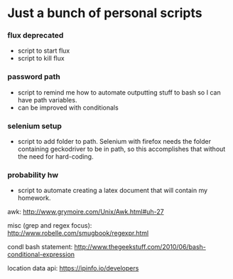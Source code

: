 # Just a bunch of personal scripts  

### flux deprecated
* script to start flux
* script to kill flux

### password path  
* script to remind me how to automate outputting stuff to bash so I can have path variables.
* can be improved with conditionals

### selenium setup
* script to add folder to path. Selenium with firefox needs the folder containing geckodriver to be in path, so this accomplishes that without the need for hard-coding.

### probability hw
* script to automate creating a latex document that will contain my homework.

awk: http://www.grymoire.com/Unix/Awk.html#uh-27

misc (grep and regex focus): http://www.robelle.com/smugbook/regexpr.html

condl bash statement: http://www.thegeekstuff.com/2010/06/bash-conditional-expression

location data api: https://ipinfo.io/developers
